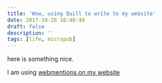 ```yaml
---
title: 'Wow, using Quill to write to my website'
date: 2017-10-28 16:48:49
draft: false
description: ''
tags: [life, micropub]
---
```


here is something nice.

I am using [webmentions on my website](https://big-andy.co.uk/implementing-web-mentions-website/)